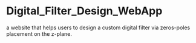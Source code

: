 # Digital_Filter_Design_WebApp
 a website that helps users to design a custom digital filter via zeros-poles placement on the z-plane.
